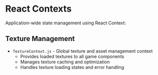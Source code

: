# React Contexts

Application-wide state management using React Context:

## Texture Management
- `TextureContext.js` - Global texture and asset management context
  - Provides loaded textures to all game components
  - Manages texture caching and optimization
  - Handles texture loading states and error handling
